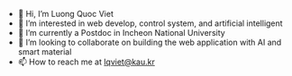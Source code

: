 - 👋 Hi, I’m Luong Quoc Viet
- 👀 I’m interested in web develop, control system, and artificial intelligent 
- 🌱 I’m currently a Postdoc in Incheon National University
- 💞️ I’m looking to collaborate on building the web application with AI and smart material
- 📫 How to reach me at lqviet@kau.kr

<!---
vuonhiendai/vuonhiendai is a ✨ special ✨ repository because its `README.md` (this file) appears on your GitHub profile.
You can click the Preview link to take a look at your changes.
--->
